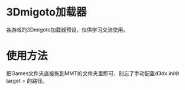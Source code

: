 # 3Dmigoto加载器
各游戏的3Dmigoto加载器预设，仅供学习交流使用。

# 使用方法
把Games文件夹直接拖到MMT的文件夹里即可，别忘了手动配置d3dx.ini中target = 的路径。